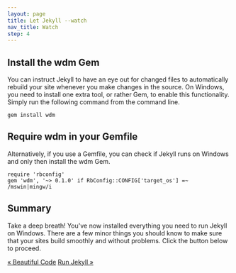 ```yaml
---
layout: page
title: Let Jekyll --watch
nav_title: Watch
step: 4
---
```


## Install the wdm Gem

You can instruct Jekyll to have an eye out for changed files to automatically rebuild your site whenever you make changes in the source. On Windows, you need to install one extra tool, or rather Gem, to enable this functionality. Simply run the following command from the command line.

```
gem install wdm
```

## Require wdm in your Gemfile

Alternatively, if you use a Gemfile, you can check if Jekyll runs on Windows and only then install the wdm Gem.

```
require 'rbconfig'
gem 'wdm', '~> 0.1.0' if RbConfig::CONFIG['target_os'] =~ /mswin|mingw/i
```

## Summary

Take a deep breath! You've now installed everything you need to run Jekyll on Windows. There are a few minor things you should know to make sure that your sites build smoothly and without problems. Click the button below to proceed.

<div class="pagination">
  <a class="pagination-item older" href="{{ site.baseurl }}3-syntax-highlighting">&laquo; Beautiful Code</a>
  <a class="pagination-item newer" href="{{ site.baseurl }}5-running-jekyll">Run Jekyll &raquo;</a>
</div>
